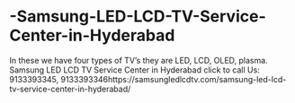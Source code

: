 # -Samsung-LED-LCD-TV-Service-Center-in-Hyderabad
In these we have four types of TV’s they are LED, LCD, OLED, plasma. Samsung LED LCD TV Service Center in Hyderabad click to call Us: 9133393345, 9133393346https://samsungledlcdtv.com/samsung-led-lcd-tv-service-center-in-hyderabad/
